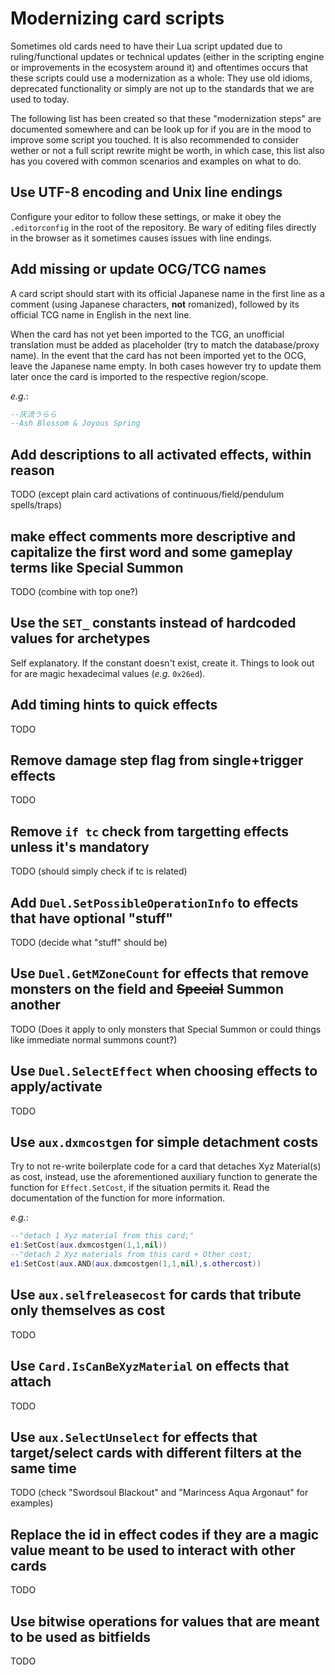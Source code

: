 # Modernizing card scripts

Sometimes old cards need to have their Lua script updated due to ruling/functional updates or technical updates (either in the scripting engine or improvements in the ecosystem around it) and oftentimes occurs that these scripts could use a modernization as a whole: They use old idioms, deprecated functionality or simply are not up to the standards that we are used to today.

The following list has been created so that these "modernization steps" are documented somewhere and can be look up for if you are in the mood to improve some script you touched. It is also recommended to consider wether or not a full script rewrite might be worth, in which case, this list also has you covered with common scenarios and examples on what to do.

## Use UTF-8 encoding and Unix line endings

Configure your editor to follow these settings, or make it obey the `.editorconfig` in the root of the repository. Be wary of editing files directly in the browser as it sometimes causes issues with line endings.

## Add missing or update OCG/TCG names

A card script should start with its official Japanese name in the first line as a comment (using Japanese characters, **not** romanized), followed by its official TCG name in English in the next line.

When the card has not yet been imported to the TCG, an unofficial translation must be added as placeholder (try to match the database/proxy name). In the event that the card has not been imported yet to the OCG, leave the Japanese name empty. In both cases however try to update them later once the card is imported to the respective region/scope.

_e.g._:
```lua
--灰流うらら
--Ash Blossom & Joyous Spring
```

## Add descriptions to all activated effects, within reason

TODO (except plain card activations of continuous/field/pendulum spells/traps)

## make effect comments more descriptive and capitalize the first word and some gameplay terms like Special Summon

TODO (combine with top one?)

## Use the `SET_` constants instead of hardcoded values for archetypes

Self explanatory. If the constant doesn't exist, create it. Things to look out for are magic hexadecimal values (_e.g._ `0x26ed`).

## Add timing hints to quick effects

TODO

## Remove damage step flag from single+trigger effects

TODO

## Remove `if tc` check from targetting effects unless it's mandatory 

TODO (should simply check if tc is related)

## Add `Duel.SetPossibleOperationInfo` to effects that have optional "stuff"

TODO (decide what "stuff" should be)

## Use `Duel.GetMZoneCount` for effects that remove monsters on the field and ~~Special~~ Summon another

TODO (Does it apply to only monsters that Special Summon or could things like immediate normal summons count?)

## Use `Duel.SelectEffect` when choosing effects to apply/activate

TODO

## Use `aux.dxmcostgen` for simple detachment costs

Try to not re-write boilerplate code for a card that detaches Xyz Material(s) as cost, instead, use the aforementioned auxiliary function to generate the function for `Effect.SetCost`, if the situation permits it. Read the documentation of the function for more information.

_e.g._:
```lua
--"detach 1 Xyz material from this card;"
e1:SetCost(aux.dxmcostgen(1,1,nil))
--"detach 2 Xyz materials from this card + Other cost;
e1:SetCost(aux.AND(aux.dxmcostgen(1,1,nil),s.othercost))
```

## Use `aux.selfreleasecost` for cards that tribute only themselves as cost

TODO

## Use `Card.IsCanBeXyzMaterial` on effects that attach

TODO

## Use `aux.SelectUnselect` for effects that target/select cards with different filters at the same time

TODO (check "Swordsoul Blackout" and "Marincess Aqua Argonaut" for examples)

## Replace the id in effect codes if they are a magic value meant to be used to interact with other cards

TODO

## Use bitwise operations for values that are meant to be used as bitfields

TODO
